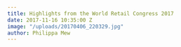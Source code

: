 ```yaml
---
title: Highlights from the World Retail Congress 2017
date: 2017-11-16 10:35:00 Z
image: "/uploads/20170406_220329.jpg"
author: Philippa Mew
---
```


